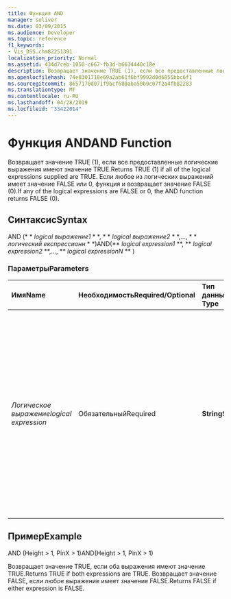 ```yaml
---
title: Функция AND
manager: soliver
ms.date: 03/09/2015
ms.audience: Developer
ms.topic: reference
f1_keywords:
- Vis_DSS.chm82251391
localization_priority: Normal
ms.assetid: 434d7ceb-1050-c667-fb3d-b6634440c18e
description: Возвращает значение TRUE (1), если все предоставленные логические выражения имеют значение TRUE. Если любое из логических выражений имеет значение FALSE или 0, функция и возвращает значение FALSE (0).
ms.openlocfilehash: 74e8301718e69a2ab61f6bf9992d0d6855bbc6f1
ms.sourcegitcommit: 8657170d071f9bcf680aba50b9c07f2a4fb82283
ms.translationtype: MT
ms.contentlocale: ru-RU
ms.lasthandoff: 04/28/2019
ms.locfileid: "33422014"
---
```

# <a name="and-function"></a><span data-ttu-id="fbef5-104">Функция AND</span><span class="sxs-lookup"><span data-stu-id="fbef5-104">AND Function</span></span>

<span data-ttu-id="fbef5-105">Возвращает значение TRUE (1), если все предоставленные логические выражения имеют значение TRUE.</span><span class="sxs-lookup"><span data-stu-id="fbef5-105">Returns TRUE (1) if all of the logical expressions supplied are TRUE.</span></span> <span data-ttu-id="fbef5-106">Если любое из логических выражений имеет значение FALSE или 0, функция и возвращает значение FALSE (0).</span><span class="sxs-lookup"><span data-stu-id="fbef5-106">If any of the logical expressions are FALSE or 0, the AND function returns FALSE (0).</span></span>
  
## <a name="syntax"></a><span data-ttu-id="fbef5-107">Синтаксис</span><span class="sxs-lookup"><span data-stu-id="fbef5-107">Syntax</span></span>

<span data-ttu-id="fbef5-108">AND (\* \* *logical выражение1* \* \*, \* \* *logical выражение2* \* \*,..., \* \* *логический експрессионн* \* \*)</span><span class="sxs-lookup"><span data-stu-id="fbef5-108">AND(\*\* *logical expression1* \*\*, \*\* *logical expression2* \*\*,..., \*\* *logical expressionN* \*\* )</span></span> 
  
### <a name="parameters"></a><span data-ttu-id="fbef5-109">Параметры</span><span class="sxs-lookup"><span data-stu-id="fbef5-109">Parameters</span></span>

|<span data-ttu-id="fbef5-110">**Имя**</span><span class="sxs-lookup"><span data-stu-id="fbef5-110">**Name**</span></span>|<span data-ttu-id="fbef5-111">**Необходимость**</span><span class="sxs-lookup"><span data-stu-id="fbef5-111">**Required/Optional**</span></span>|<span data-ttu-id="fbef5-112">**Тип данных**</span><span class="sxs-lookup"><span data-stu-id="fbef5-112">**Data Type**</span></span>|<span data-ttu-id="fbef5-113">**Описание**</span><span class="sxs-lookup"><span data-stu-id="fbef5-113">**Description**</span></span>|
|:-----|:-----|:-----|:-----|
| <span data-ttu-id="fbef5-114">_Логическое выражение_</span><span class="sxs-lookup"><span data-stu-id="fbef5-114">_logical expression_</span></span> <br/> |<span data-ttu-id="fbef5-115">Обязательный</span><span class="sxs-lookup"><span data-stu-id="fbef5-115">Required</span></span>  <br/> |<span data-ttu-id="fbef5-116">**String**</span><span class="sxs-lookup"><span data-stu-id="fbef5-116">**String**</span></span> <br/> | <span data-ttu-id="fbef5-117">Сочетание констант, операторов, функций и ссылок на ячейки таблицы свойств фигуры, в результате чего получается значение.</span><span class="sxs-lookup"><span data-stu-id="fbef5-117">A combination of constants, operators, functions, and references to ShapeSheet cells that results in a value.</span></span> <span data-ttu-id="fbef5-118">Любое выражение, результатом которого является ненулевое значение, считается ИСТИНным.</span><span class="sxs-lookup"><span data-stu-id="fbef5-118">Any expression that evaluates to a non-zero value is considered to be TRUE.</span></span>  <br/> |
   
## <a name="example"></a><span data-ttu-id="fbef5-119">Пример</span><span class="sxs-lookup"><span data-stu-id="fbef5-119">Example</span></span>

<span data-ttu-id="fbef5-120">AND (Height \> 1, PinX \> 1)</span><span class="sxs-lookup"><span data-stu-id="fbef5-120">AND(Height \> 1, PinX \> 1)</span></span>
  
<span data-ttu-id="fbef5-121">Возвращает значение TRUE, если оба выражения имеют значение TRUE.</span><span class="sxs-lookup"><span data-stu-id="fbef5-121">Returns TRUE if both expressions are TRUE.</span></span> <span data-ttu-id="fbef5-122">Возвращает значение FALSE, если любое выражение имеет значение FALSE.</span><span class="sxs-lookup"><span data-stu-id="fbef5-122">Returns FALSE if either expression is FALSE.</span></span>
  

